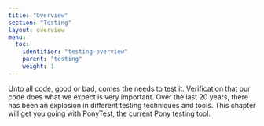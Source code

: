 ```yaml
---
title: "Overview"
section: "Testing"
layout: overview
menu:
  toc:
    identifier: "testing-overview"
    parent: "testing"
    weight: 1
---
```


Unto all code, good or bad, comes the needs to test it. Verification that our code does what we expect is very important. Over the last 20 years, there has been an explosion in different testing techniques and tools. This chapter will get you going with PonyTest, the current Pony testing tool.
